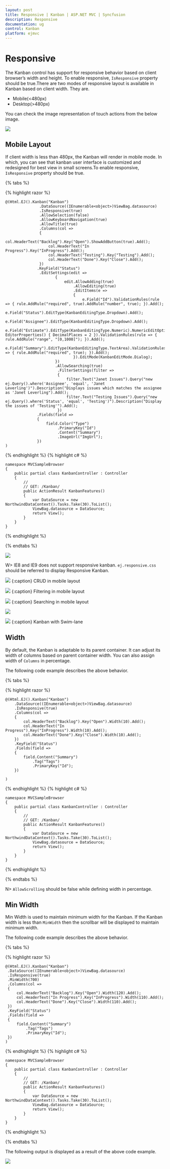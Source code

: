 ```yaml
---
layout: post
title: Responsive | Kanban | ASP.NET MVC | Syncfusion
description: Responsive
documentation: ug
control: Kanban
platform: ejmvc
---
```


# Responsive

The Kanban control has support for responsive behavior based on client browser’s width and height. To enable responsive, `IsResponsive` property should be true.There are two modes of responsive layout is available in Kanban based on client width. They are.

* Mobile(<480px)
* Desktop(>480px)

You can check the image representation of touch actions from the below image.

![](Responsive_images/KanbanOverlayImage.png)

## Mobile Layout

If client width is less than 480px, the Kanban will render in mobile mode. In which, you can see that kanban user interface is customized and redesigned for best view in small screens.To enable responsive, `IsResponsive` property should be true. 

{% tabs %}

{% highlight razor %}

    @(Html.EJ().Kanban("Kanban")
                   .DataSource((IEnumerable<object>)ViewBag.datasource)
                   .IsResponsive(true)
                   .AllowSelection(false)
                   .AllowKeyboardNavigation(true)
                   .AllowTitle(true)
                   .Columns(col =>
                   {
                       col.HeaderText("Backlog").Key("Open").ShowAddButton(true).Add();
                       col.HeaderText("In Progress").Key("InProgress").Add();
                       col.HeaderText("Testing").Key("Testing").Add();
                       col.HeaderText("Done").Key("Close").Add();
                   })
                  .KeyField("Status")
                   .EditSettings(edit =>
                          {
                              edit.AllowAdding(true)
                                  .AllowEditing(true)
                                  .EditItems(e =>
                                  {
                                      e.Field("Id").ValidationRules(rule => { rule.AddRule("required", true).AddRule("number", true); }).Add();
                                      e.Field("Status").EditType(KanbanEditingType.Dropdown).Add();
                                      e.Field("Assignee").EditType(KanbanEditingType.Dropdown).Add();
                                      e.Field("Estimate").EditType(KanbanEditingType.Numeric).NumericEditOptions(new EditorProperties() { DecimalPlaces = 2 }).ValidationRules(rule => { rule.AddRule("range", "[0,1000]"); }).Add();
                                      e.Field("Summary").EditType(KanbanEditingType.TextArea).ValidationRules(rule => { rule.AddRule("required", true); }).Add();
                                  }).EditMode(KanbanEditMode.Dialog);
                          })
                          .AllowSearching(true)
                           .FilterSettings(filter =>
                           {
                               filter.Text("Janet Issues").Query("new ej.Query().where('Assignee', 'equal', 'Janet Leverling')").Description("Displays issues which matches the assignee as 'Janet Leverling").Add();
                               filter.Text("Testing Issues").Query("new ej.Query().where('Status', 'equal', 'Testing')").Description("Display the issues of 'Testing'").Add();
                           })
                  .Fields(field =>
                  {
                      field.Color("Type")
                           .PrimaryKey("Id")
                           .Content("Summary")
                           .ImageUrl("ImgUrl");
                  })
    )
  
{% endhighlight  %}
{% highlight c# %}

    namespace MVCSampleBrowser
    {
        public partial class KanbanController : Controller
        {
            //
            // GET: /Kanban/
            public ActionResult KanbanFeatures()
            {
                var DataSource = new NorthwindDataContext().Tasks.Take(30).ToList();
                ViewBag.datasource = DataSource;
                return View();
            }
        }
    }

 
{% endhighlight  %}

{% endtabs %}  

![](Responsive_images/Responsive_img2.png)


W> IE8 and IE9 does not support responsive kanban. `ej.responsive.css` should be referred to display Responsive Kanban.

![](Responsive_images/Responsive_img3.png)
{:caption}
CRUD in mobile layout

![](Responsive_images/Responsive_img4.png)
{:caption}
Filtering in mobile layout

![](Responsive_images/Responsive_img5.png)
{:caption}
Searching in mobile layout

![](Responsive_images/Responsive_img6.png)

![](Responsive_images/Responsive_img7.png)
{:caption}
Kanban with Swim-lane


## Width

By default, the Kanban is adaptable to its parent container. It can adjust its width of columns based on parent container width. You can also assign width of `Columns` in percentage. 

The following code example describes the above behavior.

{% tabs %}

{% highlight razor %}

    @(Html.EJ().Kanban("Kanban")
        .DataSource((IEnumerable<object>)ViewBag.datasource)
        .IsResponsive(true)
        .Columns(col =>
        {
            col.HeaderText("Backlog").Key("Open").Width(10).Add();
            col.HeaderText("In Progress").Key("InProgress").Width(10).Add();
            col.HeaderText("Done").Key("Close").Width(10).Add();
        })
        .KeyField("Status")
        .Fields(field =>
        {
            field.Content("Summary")
                .Tag("Tags")
                .PrimaryKey("Id");
        })
        
    )
  
{% endhighlight  %}
{% highlight c# %}

    namespace MVCSampleBrowser
    {
        public partial class KanbanController : Controller
        {
            //
            // GET: /Kanban/
            public ActionResult KanbanFeatures()
            {
                var DataSource = new NorthwindDataContext().Tasks.Take(30).ToList();
                ViewBag.datasource = DataSource;
                return View();
            }
        }
    }

 
{% endhighlight  %}

{% endtabs %}  

N>  `AllowScrolling` should be false while defining width in percentage.

## Min Width

Min Width is used to maintain minimum width for the Kanban. If the Kanban width is less than `MinWidth` then the scrollbar will be displayed to maintain minimum width.

The following code example describes the above behavior.

{% tabs %}

{% highlight razor %}

    @(Html.EJ().Kanban("Kanban")
     .DataSource((IEnumerable<object>)ViewBag.datasource)
     .IsResponsive(true)
     .MinWidth(700)
     .Columns(col =>
     {
         col.HeaderText("Backlog").Key("Open").Width(120).Add();
         col.HeaderText("In Progress").Key("InProgress").Width(110).Add();
         col.HeaderText("Done").Key("Close").Width(110).Add();
     })
     .KeyField("Status")
     .Fields(field =>
     {
         field.Content("Summary")
             .Tag("Tags")
             .PrimaryKey("Id");
     })
    )

  
{% endhighlight  %}
{% highlight c# %}

    namespace MVCSampleBrowser
    {
        public partial class KanbanController : Controller
        {
            //
            // GET: /Kanban/
            public ActionResult KanbanFeatures()
            {
                var DataSource = new NorthwindDataContext().Tasks.Take(30).ToList();
                ViewBag.datasource = DataSource;
                return View();
            }
        }
    }

 
{% endhighlight  %}

{% endtabs %}  

The following output is displayed as a result of the above code example.

![](Responsive_images/responsive_img1.png)